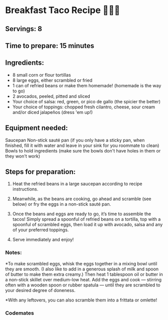# Breakfast Taco Recipe 🌮🌮🌮

## Servings: 8

## Time to prepare: 15 minutes

## Ingredients:
- 8 small corn or flour tortillas 
- 8 large eggs, either scrambled or fried 
- 1 can of refried beans or make them homemade! (homemade is the way to go)
- 2 avocados, peeled, pitted and sliced
- Your choice of salsa: red, green, or pico de gallo (the spicier the better) 
- Your choice of toppings: chopped fresh cilantro, cheese, sour cream and/or diced jalapeños (dress 'em up!) 


## Equipment needed:
Saucepan
Non-stick sauté pan (if you only have a sticky pan, when finished, fill it with water and leave in your sink for you roommate to clean)
Bowls to hold ingredients (make sure the bowls don't have holes in them or they won't work)

## Steps for preparation:
1. Heat the refried beans in a large saucepan according to recipe instructions.

2. Meanwhile, as the beans are cooking, go ahead and scramble (see below) or fry the eggs in a non-stick sauté pan.

3. Once the beans and eggs are ready to go, it’s time to assemble the tacos!  Simply spread a spoonful of refried beans on a tortilla, top with a spoonful of scrambled eggs, then load it up with avocado, salsa and any of your preferred toppings.

4. Serve immediately and enjoy!

### Notes:
*To make scrambled eggs, whisk the eggs together in a mixing bowl until they are smooth.  (I also like to add in a generous splash of milk and spoon of butter to make them extra creamy.)  Then heat 1 tablespoon oil or butter in a non-stick skillet over medium-low heat.  Add the eggs and cook — stirring often with a wooden spoon or rubber spatula — until they are scrambled to your desired degree of doneness.

*With any leftovers, you can also scramble them into a frittata or omlette!

### Codemates #

